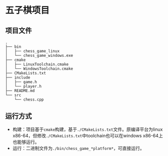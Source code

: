 # 五子棋项目

## 项目文件

```
.
├── bin
│   ├── chess_game_linux
│   └── chess_game_windows.exe
├── cmake
│   ├── LinuxToolchain.cmake
│   └── WindowsToolchain.cmake
├── CMakeLists.txt
├── include
│   ├── game.h
│   └── player.h
├── README.md
└── src
    └── chess.cpp
```

## 运行方式

- 构建：项目基于`cmake`构建，基于`./CMakeLists.txt`文件。原编译平台为linux x86-64，但修改`./CMakeLists.txt`中toolchain也可以在windows x86-64上也能够运行。
- 运行：二进制文件为`./bin/chess_game_*platform*`，可直接运行。
